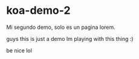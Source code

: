 # koa-demo-2
Mi segundo demo, solo es un pagina lorem.

guys this is just a demo Im playing with this thing :)

 be nice lol
